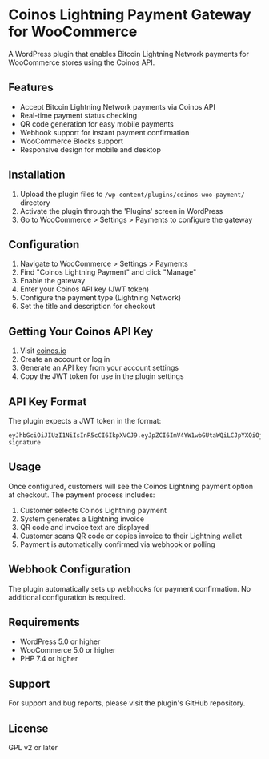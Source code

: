 # Coinos Lightning Payment Gateway for WooCommerce

A WordPress plugin that enables Bitcoin Lightning Network payments for WooCommerce stores using the Coinos API.

## Features

- Accept Bitcoin Lightning Network payments via Coinos API
- Real-time payment status checking
- QR code generation for easy mobile payments
- Webhook support for instant payment confirmation
- WooCommerce Blocks support
- Responsive design for mobile and desktop

## Installation

1. Upload the plugin files to `/wp-content/plugins/coinos-woo-payment/` directory
2. Activate the plugin through the 'Plugins' screen in WordPress
3. Go to WooCommerce > Settings > Payments to configure the gateway

## Configuration

1. Navigate to WooCommerce > Settings > Payments
2. Find "Coinos Lightning Payment" and click "Manage"
3. Enable the gateway
4. Enter your Coinos API key (JWT token)
5. Configure the payment type (Lightning Network)
6. Set the title and description for checkout

## Getting Your Coinos API Key

1. Visit [coinos.io](https://coinos.io)
2. Create an account or log in
3. Generate an API key from your account settings
4. Copy the JWT token for use in the plugin settings

## API Key Format

The plugin expects a JWT token in the format:
```
eyJhbGciOiJIUzI1NiIsInR5cCI6IkpXVCJ9.eyJpZCI6ImV4YW1wbGUtaWQiLCJpYXQiOjE2MzQ1NjEwMzB9.example-signature
```

## Usage

Once configured, customers will see the Coinos Lightning payment option at checkout. The payment process includes:

1. Customer selects Coinos Lightning payment
2. System generates a Lightning invoice
3. QR code and invoice text are displayed
4. Customer scans QR code or copies invoice to their Lightning wallet
5. Payment is automatically confirmed via webhook or polling

## Webhook Configuration

The plugin automatically sets up webhooks for payment confirmation. No additional configuration is required.


## Requirements

- WordPress 5.0 or higher
- WooCommerce 5.0 or higher
- PHP 7.4 or higher

## Support

For support and bug reports, please visit the plugin's GitHub repository.

## License

GPL v2 or later
